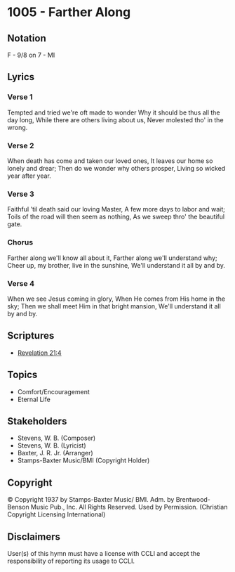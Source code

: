 # 1005 - Farther Along

## Notation

F - 9/8 on 7 - MI

## Lyrics

### Verse 1

Tempted and tried we're oft made to wonder Why it should be thus all the day long, While there are others living about us, Never molested tho' in the wrong.

### Verse 2

When death has come and taken our loved ones, It leaves our home so lonely and drear; Then do we wonder why others prosper, Living so wicked year after year.

### Verse 3

Faithful 'til death said our loving Master, A few more days to labor and wait; Toils of the road will then seem as nothing, As we sweep thro' the beautiful gate.

### Chorus

Farther along we'll know all about it, Farther along we'll understand why; Cheer up, my brother, live in the sunshine, We'll understand it all by and by.

### Verse 4

When we see Jesus coming in glory, When He comes from His home in the sky; Then we shall meet Him in that bright mansion, We'll understand it all by and by.


## Scriptures

- [Revelation 21:4](https://www.biblegateway.com/passage/?search=Revelation%2021%3A4)

## Topics

- Comfort/Encouragement
- Eternal Life

## Stakeholders

- Stevens, W. B. (Composer)
- Stevens, W. B. (Lyricist)
- Baxter, J. R.  Jr. (Arranger)
- Stamps-Baxter Music/BMI (Copyright Holder)

## Copyright

© Copyright 1937 by Stamps-Baxter Music/ BMI. Adm. by Brentwood-Benson Music Pub., Inc. All Rights Reserved. Used by Permission.
(Christian Copyright Licensing International)

## Disclaimers

User(s) of this hymn must have a license with CCLI and accept the responsibility of reporting its usage to CCLI.

